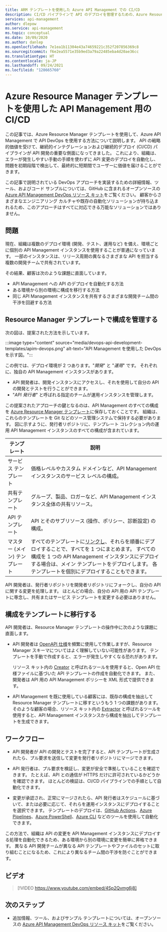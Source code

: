 ```yaml
---
title: ARM テンプレートを使用した Azure API Management での CI/CD
description: CI/CD パイプラインで API のデプロイを管理するための、Azure Resource Manager テンプレートを使用した Azure API Management での API DevOps の概要
services: api-management
author: dlepow
ms.service: api-management
ms.topic: conceptual
ms.date: 10/09/2020
ms.author: danlep
ms.openlocfilehash: 7e1ea1b11304e43a74659221c352f207856369c8
ms.sourcegitcommit: f6e2ea5571e35b9ed3a79a22485eba4d20ae36cc
ms.translationtype: HT
ms.contentlocale: ja-JP
ms.lasthandoff: 09/24/2021
ms.locfileid: "128665760"
---
```

# <a name="cicd-for-api-management-using-azure-resource-manager-templates"></a>Azure Resource Manager テンプレートを使用した API Management 用の CI/CD

この記事では、Azure Resource Manager テンプレートを使用して、Azure API Management で API DevOps を使用する方法について説明します。 API の戦略的価値を受けて、継続的インテグレーションおよび継続的デプロイ (CI/CD) パイプラインが API 開発の重要な側面になってきました。 これにより、組織は、エラーが発生しやすい手動の手順を使わずに API 変更のデプロイを自動化し、問題を初期段階で検出して、最終的に短期間でユーザーに価値を届けることができます。 

この記事で説明されている DevOps アプローチを実装するための詳細情報、ツール、およびコード サンプルについては、GitHub に含まれるオープンソースの [Azure API Management DevOps リソース キット](https://github.com/Azure/azure-api-management-devops-resource-kit)をご覧ください。 顧客からさまざまなエンジニアリング カルチャや既存の自動化ソリューションが持ち込まれるため、このアプローチはすべてに対応できる万能なソリューションではありません。

## <a name="the-problem"></a>問題

現在、組織は複数のデプロイ環境 (開発、テスト、運用など) を備え、環境ごとに個別の API Management インスタンスを使用することが普通になっています。 一部のインスタンスは、リリース周期の異なるさまざまな API を担当する複数の開発チームで共有されています。

その結果、顧客は次のような課題に直面しています。

* API Management への API のデプロイを自動化する方法
* ある環境から別の環境に構成を移行する方法
* 同じ API Management インスタンスを共有するさまざまな開発チーム間の干渉を回避する方法

## <a name="manage-configurations-in-resource-manager-templates"></a>Resource Manager テンプレートで構成を管理する

次の図は、提案された方法を示しています。 

:::image type="content" source="media/devops-api-development-templates/apim-devops.png" alt-text="API Management を使用した DevOps を示す図。":::

この例では、デプロイ環境が 2 つあります。"*開発*" と "*運用*" です。 それぞれに、独自の API Management インスタンスがあります。 

* API 開発者は、開発インスタンスにアクセスし、それを使用して自分の API の開発とテストを行うことができます。 
* "*API 発行者*" と呼ばれる指定のチームが運用インスタンスを管理します。

この提案されたアプローチの鍵となるのは、API Management のすべての構成を [Azure Resource Manager テンプレート](../azure-resource-manager/templates/syntax.md)に保存しておくことです。 組織は、これらのテンプレートを Git などのソース管理システムで保持する必要があります。 図に示すように、発行者リポジトリに、テンプレート コレクション内の運用 API Management インスタンスのすべての構成が含まれています。

|テンプレート  |説明  |
|---------|---------|
|サービス テンプレート     | 価格レベルやカスタム ドメインなど、API Management インスタンスのサービス レベルの構成。         |
|共有テンプレート     |  グループ、製品、ロガーなど、API Management インスタンス全体の共有リソース。    |
|API テンプレート     |  API とそのサブリソース (操作、ポリシー、診断設定) の構成。        |
|マスター (メイン) テンプレート     |   すべてのテンプレートに[リンクし](../azure-resource-manager/templates/linked-templates.md)、それらを順番にデプロイすることで、すべてを 1 つにまとめます。 すべての構成を 1 つの API Management インスタンスにデプロイする場合は、メイン テンプレートをデプロイします。 各テンプレートを個別にデプロイすることもできます。       |

API 開発者は、発行者リポジトリを開発者リポジトリにフォークし、自分の API に関する変更を処理します。 ほとんどの場合、自分の API 用の API テンプレートに専念し、共有またはサービス テンプレートを変更する必要はありません。

## <a name="migrate-configurations-to-templates"></a>構成をテンプレートに移行する
API 開発者は、Resource Manager テンプレートの操作中に次のような課題に直面します。

* API 開発者は [OpenAPI 仕様](https://github.com/OAI/OpenAPI-Specification)を頻繁に使用して作業しますが、Resource Manager スキーマについてはよく理解していない可能性があります。 テンプレートを手動で作成すると、エラーが発生しやすくなる恐れがあります。 

   リソース キット内の [Creator](https://github.com/Azure/azure-api-management-devops-resource-kit/blob/master/src/APIM_ARMTemplate/README.md#Creator) と呼ばれるツールを使用すると、Open API 仕様ファイルに基づいた API テンプレートの作成を自動化できます。 また、開発者は API 用の API Management ポリシーを XML 形式で提供できます。 

* API Management を既に使用している顧客には、既存の構成を抽出して Resource Manager テンプレートに移すというもう 1 つの課題があります。 そのような顧客の場合、リソース キット内の [Extractor](https://github.com/Azure/azure-api-management-devops-resource-kit/blob/master/src/APIM_ARMTemplate/README.md#extractor) と呼ばれるツールを使用すると、API Management インスタンスから構成を抽出してテンプレートを生成できます。  

## <a name="workflow"></a>ワークフロー

* API 開発者が API の開発とテストを完了すると、API テンプレートが生成されたら、プル要求を送信して変更を発行者リポジトリにマージできます。 

* API 発行者は、プル要求を検証し、変更が安全で準拠していることを確認できます。 たとえば、API との通信が HTTPS だけに許可されているかどうかを確認できます。 ほとんどの検証は、CI/CD パイプラインでの手順として自動化できます。

* 変更が承認され、正常にマージされたら、API 発行者はスケジュールに基づいて、または必要に応じて、それらを運用インスタンスにデプロイすることを選択できます。 テンプレートのデプロイは、[GitHub Actions](https://docs.github.com/en/actions)、[Azure Pipelines](/azure/devops/pipelines)、[Azure PowerShell](../azure-resource-manager/templates/deploy-powershell.md)、[Azure CLI](../azure-resource-manager/templates/deploy-cli.md) などのツールを使用して自動化できます。


この方法で、組織は API の変更を API Management インスタンスにデプロイする処理を自動化できるため、ある環境から別の環境に変更を簡単に昇格できます。 異なる API 開発チームが異なる API テンプレートやファイルのセットに取り組むことになるため、これにより異なるチーム間の干渉を防ぐことができます。

## <a name="video"></a>ビデオ

> [!VIDEO https://www.youtube.com/embed/4Sp2Qvmg6j8]

## <a name="next-steps"></a>次のステップ

- 追加情報、ツール、およびサンプル テンプレートについては、オープンソースの [Azure API Management DevOps リソース キット](https://github.com/Azure/azure-api-management-devops-resource-kit)をご覧ください。
